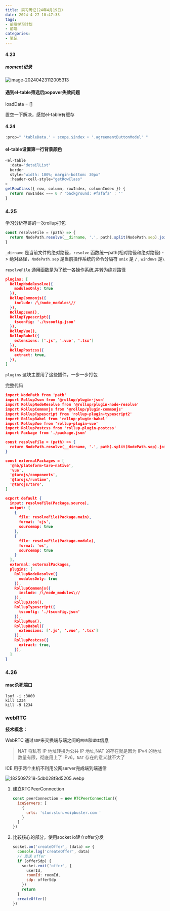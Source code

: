```yaml
---
title: 实习周记(24年4月19日)
date: 2024-4-27 10:47:33  
tags:
- 前端学习计划
- 前端
categories: 
- 笔记
---
```


#### 4.23

##### moment记录

![image-20240423112005313](https://36038098-1323630637.cos.ap-nanjing.myqcloud.com/images/image-20240423112005313.png)

#### 遇到el-table筛选后popover失效问题 

loadData = []

置空一下解决，感觉el-table有缓存

#### 4.24

```js
:prop=" 'tableData.' + scope.$index + '.agreementButtonModel' "
```

#### el-table设置第一行背景颜色

```js
<el-table
  :data="detailList"
  border
  style="width: 100%; margin-bottom: 30px"
  :header-cell-style="getRowClass"
>
getRowClass({ row, column, rowIndex, columnIndex }) {
  return rowIndex === 0 ? 'background: #fafafa' : ''
}
```

### 4.25

学习分析存哥的一次rollup打包

```js
const resolveFile = (path) => {
  return NodePath.resolve(__dirname, '.', path).split(NodePath.sep).join('/')
}
```

`_dirname` 是当前文件的绝对路径，`resolve` 函数统一path(相对路径和绝对路径) -> 绝对路径，`NodePath.sep` 是当前操作系统的命令分隔符 `unix`  是 `/` ,  `windows` 是`\`

`resolveFile` 通用函数是为了统一各操作系统,并转为绝对路径

```json
plugins: [
  RollupNodeResolve({
    modulesOnly: true
  }),
  RollupCommonjs({
    include: /\/node_modules\//
  }),
  RollupJson(),
  RollupTypescript({
    tsconfig: './tsconfig.json'
  }),
  RollupVue(),
  RollupBabel({
    extensions: ['.js', '.vue', '.tsx']
  }),
  RollupPostcss({
    extract: true,
  }),
]
```

`plugins` 这块主要用了这些插件，一步一步打包

完整代码

```json
import NodePath from 'path'
import RollupJson from '@rollup/plugin-json'
import RollupNodeResolve from '@rollup/plugin-node-resolve'
import RollupCommonjs from '@rollup/plugin-commonjs'
import RollupTypescript from 'rollup-plugin-typescript2'
import RollupBabel from 'rollup-plugin-babel'
import RollupVue from 'rollup-plugin-vue'
import RollupPostcss from 'rollup-plugin-postcss'
import Package from './package.json'

const resolveFile = (path) => {
  return NodePath.resolve(__dirname, '.', path).split(NodePath.sep).join('/')
}

const externalPackages = [
  '@hb/plateform-taro-native',
  'vue',
  '@tarojs/components',
  '@tarojs/runtime',
  '@tarojs/taro',
]

export default {
  input: resolveFile(Package.source),
  output: [
    {
      file: resolveFile(Package.main),
      format: 'cjs',
      sourcemap: true
    },
    {
      file: resolveFile(Package.module),
      format: 'es',
      sourcemap: true
    }
  ],
  external: externalPackages,
  plugins: [
    RollupNodeResolve({
      modulesOnly: true
    }),
    RollupCommonjs({
      include: /\/node_modules\//
    }),
    RollupJson(),
    RollupTypescript({
      tsconfig: './tsconfig.json'
    }),
    RollupVue(),
    RollupBabel({
      extensions: ['.js', '.vue', '.tsx']
    }),
    RollupPostcss({
      extract: true,
    }),
  ]
}

```

### 4.26

#### mac杀死端口

```shell
lsof -i :3000
kill 1234
kill -9 1234
```

### webRTC

**技术概念：**

WebRTC 通过`SDP`来交换端与端之间的`网络`和`媒体`信息

> NAT 将私有 IP 地址转换为公共 IP 地址,NAT 的存在就是因为 IPv4 的地址数量有限，彻底用上了 IPv6，`NAT` 存在的意义就不大了

ICE 用于两个主机不利用公网server完成端到端通信

![1825097218-5db028f8d5205.webp](https://36038098-1323630637.cos.ap-nanjing.myqcloud.com/images/96b17ca5021a4335af29162aa1eba215~tplv-k3u1fbpfcp-zoom-in-crop-mark:1512:0:0:0.awebp)

1. 建立RTCPeerConnection

   ```js
   const peerConnection = new RTCPeerConnection({
     iceServers: [
       {
         urls: 'stun:stun.voipbuster.com '
       }
     ]
   })
   ```

2. 比较核心的部分，使用socket io建立offer分发

   ```js
   socket.on('createOffer', (data) => {
     console.log('createOffer', data)
     // 发送 offer
     if (offerSdp) {
       socket.emit('offer', {
         userId,
         roomId: roomId,
         sdp: offerSdp
       })
       return
     }
     createOffer()
   })
   ```

   
